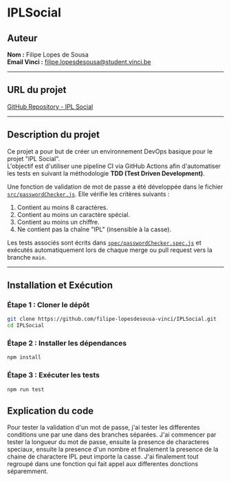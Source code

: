 # IPLSocial

## Auteur
**Nom :** Filipe Lopes de Sousa  
**Email Vinci :** filipe.lopesdesousa@student.vinci.be  

---

## URL du projet
[GitHub Repository - IPL Social](https://github.com/filipe-lopesdesousa-vinci/IPLSocial)

---

## Description du projet
Ce projet a pour but de créer un environnement DevOps basique pour le projet "IPL Social".  
L'objectif est d'utiliser une pipeline CI via GitHub Actions afin d'automatiser les tests en suivant la méthodologie **TDD (Test Driven Development)**.

Une fonction de validation de mot de passe a été développée dans le fichier [`src/passwordChecker.js`](src/passwordChecker.js). Elle vérifie les critères suivants :
1. Contient au moins 8 caractères.
2. Contient au moins un caractère spécial.
3. Contient au moins un chiffre.
4. Ne contient pas la chaîne "IPL" (insensible à la casse).

Les tests associés sont écrits dans [`spec/passwordChecker.spec.js`](spec/passwordChecker.spec.js) et exécutés automatiquement lors de chaque merge ou pull request vers la branche `main`.

---

## Installation et Exécution
### Étape 1 : Cloner le dépôt
```bash
git clone https://github.com/filipe-lopesdesousa-vinci/IPLSocial.git
cd IPLSocial
```

### Étape 2 : Installer les dépendances
```bash
npm install
```

### Étape 3 : Exécuter les tests
```bash
npm run test
```

## Explication du code

Pour tester la validation d'un mot de passe, j'ai tester les differentes conditions une par une dans des branches séparées. J'ai commencer par tester la longueur du mot de passe, ensuite la presence de characteres speciaux, ensuite la presence d'un nombre et finalement la presence de la chaine de charactere IPL peut importe la casse.
J'ai finalement tout regroupé dans une fonction qui fait appel aux differentes donctions séparemment.